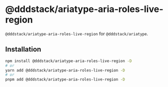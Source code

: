 # @dddstack/ariatype-aria-roles-live-region

`@dddstack/ariatype-aria-roles-live-region` for `@dddstack/ariatype`.

## Installation

```bash
npm install @dddstack/ariatype-aria-roles-live-region -D
# or
yarn add @dddstack/ariatype-aria-roles-live-region -D
# or
pnpm add @dddstack/ariatype-aria-roles-live-region -D
```
